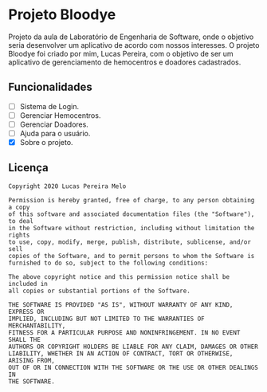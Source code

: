 # Projeto Bloodye
Projeto da aula de Laboratório de Engenharia de Software, onde o objetivo seria desenvolver um aplicativo de acordo com nossos interesses.
O projeto Bloodye foi criado por mim, Lucas Pereira, com o objetivo de ser um aplicativo de gerenciamento de hemocentros e doadores cadastrados.
## Funcionalidades
*   [ ] Sistema de Login.
*   [ ] Gerenciar Hemocentros.
*   [ ] Gerenciar Doadores.
*   [ ] Ajuda para o usuário.
*   [x] Sobre o projeto.
## Licença
	Copyright 2020 Lucas Pereira Melo

	Permission is hereby granted, free of charge, to any person obtaining a copy
	of this software and associated documentation files (the "Software"), to deal
	in the Software without restriction, including without limitation the rights
	to use, copy, modify, merge, publish, distribute, sublicense, and/or sell
	copies of the Software, and to permit persons to whom the Software is
	furnished to do so, subject to the following conditions:

	The above copyright notice and this permission notice shall be included in
	all copies or substantial portions of the Software.

	THE SOFTWARE IS PROVIDED "AS IS", WITHOUT WARRANTY OF ANY KIND, EXPRESS OR
	IMPLIED, INCLUDING BUT NOT LIMITED TO THE WARRANTIES OF MERCHANTABILITY,
	FITNESS FOR A PARTICULAR PURPOSE AND NONINFRINGEMENT. IN NO EVENT SHALL THE
	AUTHORS OR COPYRIGHT HOLDERS BE LIABLE FOR ANY CLAIM, DAMAGES OR OTHER
	LIABILITY, WHETHER IN AN ACTION OF CONTRACT, TORT OR OTHERWISE, ARISING FROM,
	OUT OF OR IN CONNECTION WITH THE SOFTWARE OR THE USE OR OTHER DEALINGS IN
	THE SOFTWARE.